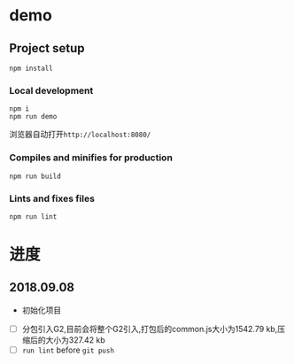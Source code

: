 # demo

## Project setup
```
npm install
```

### Local development

```
npm i
npm run demo
```
浏览器自动打开`http://localhost:8080/`

### Compiles and minifies for production
```
npm run build
```

### Lints and fixes files
```
npm run lint
```

# 进度

## 2018.09.08
- 初始化项目
- [ ] 分包引入G2,目前会将整个G2引入,打包后的common.js大小为1542.79 kb,压缩后的大小为327.42 kb
- [ ] `run lint` before `git push`